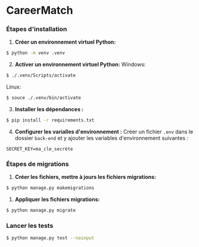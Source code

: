 # CareerMatch

### Étapes d'installation

1. **Créer un environnement virtuel Python:**
```bash
$ python -m venv .venv
```

2. **Activer un environnement virtuel Python:**
Windows:
```bash
$ ./.venv/Scripts/activate
```

Linux:
```bash
$ souce ./.venv/bin/activate
```

3. **Installer les dépendances :**
```bash
$ pip install -r requirements.txt
```

4. **Configurer les varialles d'environnement :**
Créer un fichier `.env` dans le dossier `back-end` et y ajouter les variables d'environnement suivantes :

```env
SECRET_KEY=ma_cle_secrète
```


### Étapes de migrations

1. **Créer les fichiers, mettre à jours les fichiers migrations:**
```bash
$ python manage.py makemigrations
```

1. **Appliquer les fichiers migrations:**
```bash
$ python manage.py migrate
```


### Lancer les tests
```bash
$ python manage.py test --noinput
```